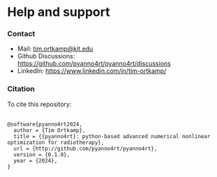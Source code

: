 # Help and support

<h3>Contact</h3>

<ul>
	<li> Mail: <a href="mailto:tim.ortkamp@kit.edu">tim.ortkamp@kit.edu</a> </li>
	<li> Github Discussions: <a href="https://github.com/pyanno4rt/pyanno4rt/discussions">https://github.com/pyanno4rt/pyanno4rt/discussions</a> </li>
	<li> LinkedIn: <a href="https://www.linkedin.com/in/tim-ortkamp/">https://www.linkedin.com/in/tim-ortkamp/</a>
	
</ul>

<h3>Citation</h3>
To cite this repository:<br/><br/>

```
@software{pyanno4rt2024,
  author = {Tim Ortkamp},
  title = {{pyanno4rt}: python-based advanced numerical nonlinear optimization for radiotherapy},
  url = {http://github.com/pyanno4rt/pyanno4rt},
  version = {0.1.0},
  year = {2024},
}
```
